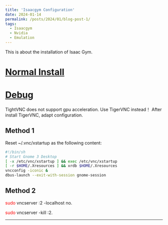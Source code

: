 ```yaml
---
title: 'Isaacgym Configuration'
date: 2024-01-14
permalink: /posts/2024/01/blog-post-1/
tags:
  - Isaacgym
  - Nvidia
  - Emulation
---
```


This is about the installation of Isaac Gym.

[Normal Install](https://blog.csdn.net/m0_37802038/article/details/134629194?utm_medium=distribute.pc_relevant.none-task-blog-2~default~baidujs_baidulandingword~default-1-134629194-blog-143918730.235^v43^pc_blog_bottom_relevance_base2&spm=1001.2101.3001.4242.2&utm_relevant_index=4)
======


[Debug](https://github.com/isaac-sim/IsaacGymEnvs/issues/221)
======

TightVNC does not support gpu acceleration. Use TigerVNC instead！
After install TigerVNC, adapt configuration.

## Method 1
Reset ~/.vnc/xstartup as the following content:
```bash
#!/bin/sh
# Start Gnome 3 Desktop 
[ -x /etc/vnc/xstartup ] && exec /etc/vnc/xstartup
[ -r $HOME/.Xresources ] && xrdb $HOME/.Xresources
vncconfig -iconic &
dbus-launch --exit-with-session gnome-session 
```

## Method 2

<span style="color:red;">sudo</span> vncserver :2 -localhost no.


<span style="color:red;">sudo</span> vncserver -kill :2.

------
